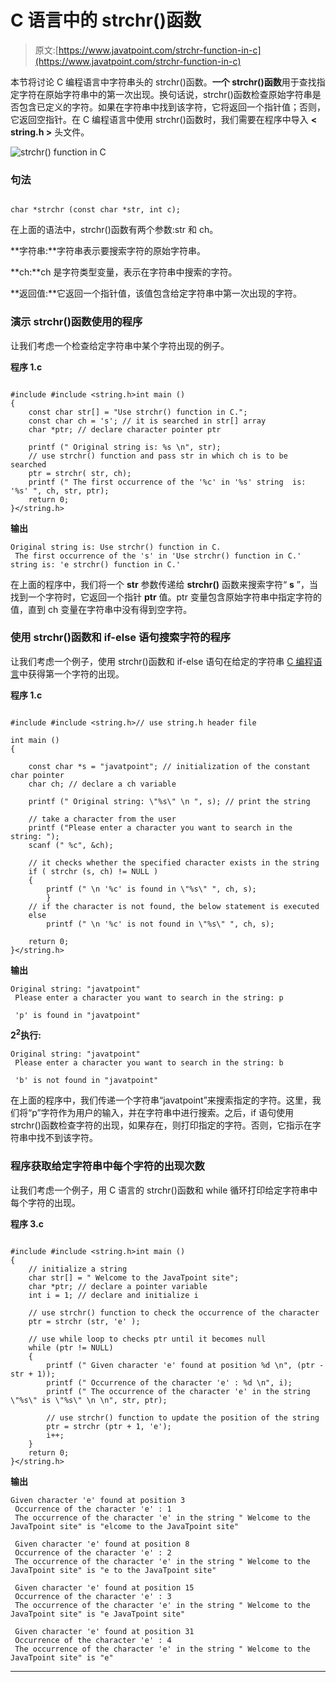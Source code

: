 # C 语言中的 strchr()函数

> 原文:[https://www.javatpoint.com/strchr-function-in-c](https://www.javatpoint.com/strchr-function-in-c)

本节将讨论 C 编程语言中字符串头的 strchr()函数。**一个 strchr()函数**用于查找指定字符在原始字符串中的第一次出现。换句话说，strchr()函数检查原始字符串是否包含已定义的字符。如果在字符串中找到该字符，它将返回一个指针值；否则，它返回空指针。在 C 编程语言中使用 strchr()函数时，我们需要在程序中导入 **< string.h >** 头文件。

![strchr() function in C](../Images/7fb1fcb78a4e5bb0bc3fb8a2846e8a87.png)

### 句法

```

char *strchr (const char *str, int c);

```

在上面的语法中，strchr()函数有两个参数:str 和 ch。

**字符串:**字符串表示要搜索字符的原始字符串。

**ch:**ch 是字符类型变量，表示在字符串中搜索的字符。

**返回值:**它返回一个指针值，该值包含给定字符串中第一次出现的字符。

### 演示 strchr()函数使用的程序

让我们考虑一个检查给定字符串中某个字符出现的例子。

**程序 1.c**

```

#include #include <string.h>int main ()
{
	const char str[] = "Use strchr() function in C.";
	const char ch = 's'; // it is searched in str[] array
	char *ptr; // declare character pointer ptr

	printf (" Original string is: %s \n", str);
	// use strchr() function and pass str in which ch is to be searched
	ptr = strchr( str, ch);
	printf (" The first occurrence of the '%c' in '%s' string  is: '%s' ", ch, str, ptr);
	return 0;
}</string.h> 
```

**输出**

```
Original string is: Use strchr() function in C.
 The first occurrence of the 's' in 'Use strchr() function in C.' string is: 'e strchr() function in C.'

```

在上面的程序中，我们将一个 **str** 参数传递给 **strchr()** 函数来搜索字符“ **s** ”，当找到一个字符时，它返回一个指针 **ptr** 值。ptr 变量包含原始字符串中指定字符的值，直到 ch 变量在字符串中没有得到空字符。

### 使用 strchr()函数和 if-else 语句搜索字符的程序

让我们考虑一个例子，使用 strchr()函数和 if-else 语句在给定的字符串 [C 编程语言](https://www.javatpoint.com/c-programming-language-tutorial)中获得第一个字符的出现。

**程序 1.c**

```

#include #include <string.h>// use string.h header file 

int main ()
{

	const char *s = "javatpoint"; // initialization of the constant char pointer
	char ch; // declare a ch variable

	printf (" Original string: \"%s\" \n ", s); // print the string

	// take a character from the user 
	printf ("Please enter a character you want to search in the string: ");
	scanf (" %c", &ch);

	// it checks whether the specified character exists in the string
	if ( strchr (s, ch) != NULL )
	{
		printf (" \n '%c' is found in \"%s\" ", ch, s);
		}
	// if the character is not found, the below statement is executed		
	else
		printf (" \n '%c' is not found in \"%s\" ", ch, s);

	return 0;	
}</string.h> 
```

**输出**

```
Original string: "javatpoint"
 Please enter a character you want to search in the string: p

 'p' is found in "javatpoint"

```

**2<sup>2</sup>执行:**

```
Original string: "javatpoint"
 Please enter a character you want to search in the string: b

 'b' is not found in "javatpoint"

```

在上面的程序中，我们传递一个字符串“javatpoint”来搜索指定的字符。这里，我们将“p”字符作为用户的输入，并在字符串中进行搜索。之后，if 语句使用 strchr()函数检查字符的出现，如果存在，则打印指定的字符。否则，它指示在字符串中找不到该字符。

### 程序获取给定字符串中每个字符的出现次数

让我们考虑一个例子，用 C 语言的 strchr()函数和 while 循环打印给定字符串中每个字符的出现。

**程序 3.c**

```

#include #include <string.h>int main ()
{
	// initialize a string
	char str[] = " Welcome to the JavaTpoint site";
	char *ptr; // declare a pointer variable
	int i = 1; // declare and initialize i

	// use strchr() function to check the occurrence of the character 
	ptr = strchr (str, 'e' );

	// use while loop to checks ptr until it becomes null
	while (ptr != NULL)
	{
		printf (" Given character 'e' found at position %d \n", (ptr - str + 1));
		printf (" Occurrence of the character 'e' : %d \n", i);
		printf (" The occurrence of the character 'e' in the string \"%s\" is \"%s\" \n \n", str, ptr);

		// use strchr() function to update the position of the string
		ptr = strchr (ptr + 1, 'e');
		i++;
	}
	return 0;
}</string.h> 
```

**输出**

```
Given character 'e' found at position 3
 Occurrence of the character 'e' : 1
 The occurrence of the character 'e' in the string " Welcome to the JavaTpoint site" is "elcome to the JavaTpoint site"

 Given character 'e' found at position 8	
 Occurrence of the character 'e' : 2
 The occurrence of the character 'e' in the string " Welcome to the JavaTpoint site" is "e to the JavaTpoint site"

 Given character 'e' found at position 15
 Occurrence of the character 'e' : 3
 The occurrence of the character 'e' in the string " Welcome to the JavaTpoint site" is "e JavaTpoint site"

 Given character 'e' found at position 31
 Occurrence of the character 'e' : 4
 The occurrence of the character 'e' in the string " Welcome to the JavaTpoint site" is "e"

```

* * *